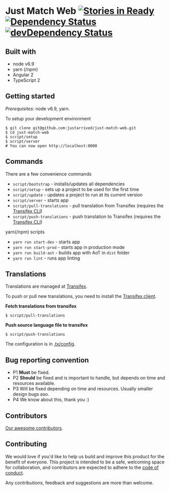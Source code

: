 # Just Match Web [![Stories in Ready](https://badge.waffle.io/justarrived/just-match-web.svg?label=ready&title=Ready)](http://waffle.io/justarrived/just-match-web) [![Dependency Status][david-badge]][david-badge-url] [![devDependency Status][david-dev-badge]][david-dev-badge-url]

## Built with

- node v6.9
- yarn (/npm)
- Angular 2
- TypeScript 2

## Getting started

_Prerequisites_: node v6.9, yarn.

To setup your development environment

```
$ git clone git@github.com:justarrived/just-match-web.git
$ cd just-match-web
$ script/setup
$ script/server
# You can now open http://localhost:8000
```

## Commands

There are a few convenience commands

- `script/bootstrap` - installs/updates all dependencies
- `script/setup` - sets up a project to be used for the first time
- `script/update` - updates a project to run at its current version
- `script/server` - starts app
- `script/pull-translations` - pull translation from Transifex (requires the [Transifex CLI](http://docs.transifex.com/client/setup/))
- `script/push-translations` - push translation to Transifex (requires the [Transifex CLI](http://docs.transifex.com/client/setup/))

yarn(/npm) scripts
- `yarn run start-dev` - starts app
- `yarn run start-prod` - starts app in production mode
- `yarn run build-aot` - builds app with AoT in `dist` folder
- `yarn run lint` - runs app linting

## Translations

Translations are managed at [Transifex](https://www.transifex.com/justarrived/just-match-frontend).

To push or pull new translations, you need to install the [Transifex client](http://docs.transifex.com/client/setup/).

__Fetch translations from transifex__

```
$ script/pull-translations
```

__Push source language file to transifex__

```
$ script/push-translations
```

The configuration is in [.tx/config](.tx/config).

## Bug reporting convention

- P1	**Must** be fixed.
- P2	**Should** be fixed and is important to handle, but depends on time and resources available.
- P3	Will be fixed depending on time and resources. Usually smaller design bugs aso.
- P4	We know about this, thank you :)

## Contributors

[Our awesome contributors](https://github.com/justarrived/just-match-web/graphs/contributors).

## Contributing

We would love if you'd like to help us build and improve this product for the
benefit of everyone. This project is intended to be a safe, welcoming space for collaboration, and contributors are expected to adhere to the [code of conduct](CODE_OF_CONDUCT.md).

Any contributions, feedback and suggestions are more than welcome.

[david-badge]: https://david-dm.org/justarrived/just-match-web.svg
[david-badge-url]: https://david-dm.org/justarrived/just-match-web
[david-dev-badge]: https://david-dm.org/justarrived/just-match-web/dev-status.svg
[david-dev-badge-url]: https://david-dm.org/justarrived/just-match-web?type=dev
